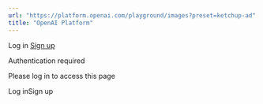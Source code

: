 ```yaml
---
url: "https://platform.openai.com/playground/images?preset=ketchup-ad"
title: "OpenAI Platform"
---
```


Log in [Sign up](https://platform.openai.com/signup)

Authentication required

Please log in to access this page

Log inSign up